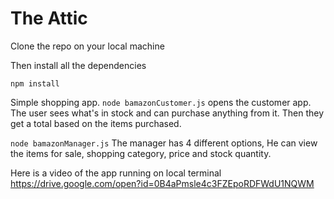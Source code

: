 # The Attic

Clone the repo on your local machine

Then install all the dependencies

```npm install```

Simple shopping app.
```node bamazonCustomer.js``` opens the customer app. The user sees what's in stock and can purchase anything from it. Then they get a total based on the items purchased.

```node bamazonManager.js``` The manager has 4 different options, He can view the items for sale, shopping category, price and stock quantity.

Here is a video of the app running on local terminal
https://drive.google.com/open?id=0B4aPmsle4c3FZEpoRDFWdU1NQWM
